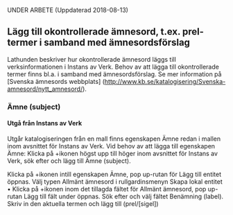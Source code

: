 UNDER ARBETE (Uppdaterad 2018-08-13)

## Lägg till okontrollerade ämnesord, t.ex. prel-termer i samband med ämnesordsförslag

Lathunden beskriver hur okontrollerade ämnesord läggs till verksinformationen i Instans av Verk. Behov av att lägga till okontrollerade termer finns bl.a. i samband med ämnesordsförslag. Se mer information på [Svenska ämnesords webbplats] (http://www.kb.se/katalogisering/Svenska-amnesord/nytt_amnesord/).

### Ämne (subject)

#### Utgå från Instans av Verk
Utgår katalogiseringen från en mall finns egenskapen Ämne redan i mallen inom avsnittet för Instans av Verk. Vid behov av att lägga till egenskapen Ämne: Klicka på +ikonen högst upp till höger inom avsnittet för Instans av Verk, sök efter och lägg till Ämne (subject).


Klicka på +ikonen intill egenskapen Ämne, pop up-rutan för Lägg till entitet öppnas. Välj typen Allmänt ämnesord i rullgardinsmenyn Skapa lokal entitet
•	Klicka på +ikonen inom det tillagda fältet för Allmänt ämnesord, pop up-rutan Lägg till fält under öppnas. Sök efter och välj fältet Benämning (label). Skriv in den aktuella termen och lägg till (prel/[sigel])

